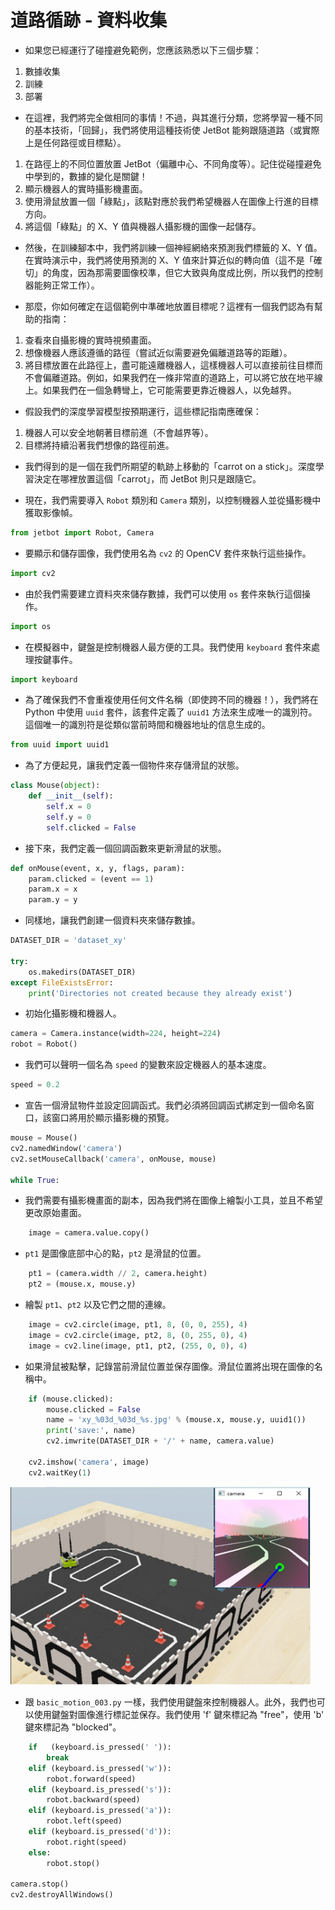 # **道路循跡 - 資料收集**

* 如果您已經運行了碰撞避免範例，您應該熟悉以下三個步驟：

1. 數據收集
2. 訓練
3. 部署

* 在這裡，我們將完全做相同的事情！不過，與其進行分類，您將學習一種不同的基本技術，「回歸」，我們將使用這種技術使 JetBot 能夠跟隨道路（或實際上是任何路徑或目標點）。

1. 在路徑上的不同位置放置 JetBot（偏離中心、不同角度等）。記住從碰撞避免中學到的，數據的變化是關鍵！
2. 顯示機器人的實時攝影機畫面。
3. 使用滑鼠放置一個「綠點」，該點對應於我們希望機器人在圖像上行進的目標方向。
4. 將這個「綠點」的 X、Y 值與機器人攝影機的圖像一起儲存。
       
* 然後，在訓練腳本中，我們將訓練一個神經網絡來預測我們標籤的 X、Y 值。在實時演示中，我們將使用預測的 X、Y 值來計算近似的轉向值（這不是「確切」的角度，因為那需要圖像校準，但它大致與角度成比例，所以我們的控制器能夠正常工作）。

* 那麼，你如何確定在這個範例中準確地放置目標呢？這裡有一個我們認為有幫助的指南：

1. 查看來自攝影機的實時視頻畫面。
2. 想像機器人應該遵循的路徑（嘗試近似需要避免偏離道路等的距離）。
3. 將目標放置在此路徑上，盡可能遠離機器人，這樣機器人可以直接前往目標而不會偏離道路。例如，如果我們在一條非常直的道路上，可以將它放在地平線上。如果我們在一個急轉彎上，它可能需要更靠近機器人，以免越界。

* 假設我們的深度學習模型按預期運行，這些標記指南應確保：

1. 機器人可以安全地朝著目標前進（不會越界等）。
2. 目標將持續沿著我們想像的路徑前進。

* 我們得到的是一個在我們所期望的軌跡上移動的「carrot on a stick」。深度學習決定在哪裡放置這個「carrot」，而 JetBot 則只是跟隨它。

* 現在，我們需要導入 `Robot` 類別和 `Camera` 類別，以控制機器人並從攝影機中獲取影像幀。
                 
```python
from jetbot import Robot, Camera
```

* 要顯示和儲存圖像，我們使用名為 `cv2` 的 OpenCV 套件來執行這些操作。
                                    
```python
import cv2
```

* 由於我們需要建立資料夾來儲存數據，我們可以使用 `os` 套件來執行這個操作。
                                    
```python
import os
```

* 在模擬器中，鍵盤是控制機器人最方便的工具。我們使用 `keyboard` 套件來處理按鍵事件。

                                    
```python
import keyboard
```

                                    
* 為了確保我們不會重複使用任何文件名稱（即使跨不同的機器！），我們將在 Python 中使用 `uuid` 套件，該套件定義了 `uuid1` 方法來生成唯一的識別符。這個唯一的識別符是從類似當前時間和機器地址的信息生成的。
                                    
```python
from uuid import uuid1
```

                                    
* 為了方便起見，讓我們定義一個物件來存儲滑鼠的狀態。
                                    
```python
class Mouse(object):
    def __init__(self):
        self.x = 0
        self.y = 0
        self.clicked = False

```

* 接下來，我們定義一個回調函數來更新滑鼠的狀態。
                                    
```python
def onMouse(event, x, y, flags, param):
    param.clicked = (event == 1)
    param.x = x
    param.y = y


```

* 同樣地，讓我們創建一個資料夾來儲存數據。
                                    
```python
DATASET_DIR = 'dataset_xy'

try:
    os.makedirs(DATASET_DIR)
except FileExistsError:
    print('Directories not created because they already exist')

```

* 初始化攝影機和機器人。
                                    
```python
camera = Camera.instance(width=224, height=224)
robot = Robot()

```

* 我們可以聲明一個名為 `speed` 的變數來設定機器人的基本速度。

                                    
```python
speed = 0.2
```

* 宣告一個滑鼠物件並設定回調函式。我們必須將回調函式綁定到一個命名窗口，該窗口將用於顯示攝影機的預覽。
                                    
```python
mouse = Mouse()
cv2.namedWindow('camera')
cv2.setMouseCallback('camera', onMouse, mouse)

while True:

```

* 我們需要有攝影機畫面的副本，因為我們將在圖像上繪製小工具，並且不希望更改原始畫面。

                                    
```python
    image = camera.value.copy()
```

* `pt1` 是圖像底部中心的點，`pt2` 是滑鼠的位置。
    
```python
    pt1 = (camera.width // 2, camera.height)
    pt2 = (mouse.x, mouse.y)

```

* 繪製 `pt1`、`pt2` 以及它們之間的連線。
                                    
```python
    image = cv2.circle(image, pt1, 8, (0, 0, 255), 4)
    image = cv2.circle(image, pt2, 8, (0, 255, 0), 4)
    image = cv2.line(image, pt1, pt2, (255, 0, 0), 4)
```


* 如果滑鼠被點擊，記錄當前滑鼠位置並保存圖像。滑鼠位置將出現在圖像的名稱中。
                                    
```python
    if (mouse.clicked):
        mouse.clicked = False
        name = 'xy_%03d_%03d_%s.jpg' % (mouse.x, mouse.y, uuid1())
        print('save:', name)
        cv2.imwrite(DATASET_DIR + '/' + name, camera.value)

    cv2.imshow('camera', image)
    cv2.waitKey(1)
```

<p float="left"><img src="https://github.com/clifflin-isaacspace/Guideline/blob/main/Lesson/05.bmp" width="480" title="Feature_map" /></p>

* 跟 `basic_motion_003.py` 一樣，我們使用鍵盤來控制機器人。此外，我們也可以使用鍵盤對圖像進行標記並保存。我們使用 'f' 鍵來標記為 "free"，使用 'b' 鍵來標記為 "blocked"。
                                    
```python
    if   (keyboard.is_pressed(' ')):
        break
    elif (keyboard.is_pressed('w')):
        robot.forward(speed)
    elif (keyboard.is_pressed('s')):
        robot.backward(speed)
    elif (keyboard.is_pressed('a')):
        robot.left(speed)
    elif (keyboard.is_pressed('d')):
        robot.right(speed)
    else:
        robot.stop()

camera.stop()
cv2.destroyAllWindows()
```
